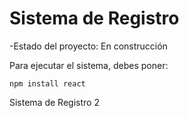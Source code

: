 <h1> Sistema de Registro</h1>

-Estado del proyecto: En construcción

Para ejecutar el sistema, debes poner:

```npm install react```

Sistema de Registro 2
